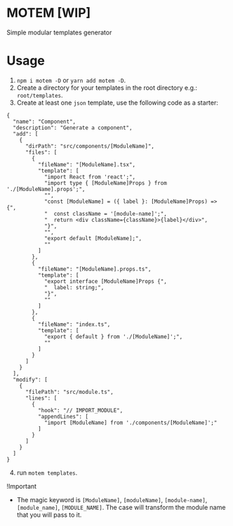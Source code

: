 # MOTEM [WIP]

Simple modular templates generator

# Usage

1. `npm i motem -D` or `yarn add motem -D`.
2. Create a directory for your templates in the root directory e.g.: `root/templates`.
3. Create at least one `json` template, use the following code as a starter:
```
{
  "name": "Component",
  "description": "Generate a component",
  "add": [
    {
      "dirPath": "src/components/[ModuleName]",
      "files": [
        {
          "fileName": "[ModuleName].tsx",
          "template": [
            "import React from 'react';",
            "import type { [ModuleName]Props } from './[ModuleName].props';",
            "",
            "const [ModuleName] = ({ label }: [ModuleName]Props) => {",
            "  const className = '[module-name]';",
            "  return <div className={className}>{label}</div>",
            "}",
            "",
            "export default [ModuleName];",
            ""
          ]
        },
        {
          "fileName": "[ModuleName].props.ts",
          "template": [
            "export interface [ModuleName]Props {",
            "  label: string;",
            "}",
            ""
          ]
        },
        {
          "fileName": "index.ts",
          "template": [
            "export { default } from './[ModuleName]';",
            ""
          ]
        }
      ]
    }
  ],
  "modify": [
    {
      "filePath": "src/module.ts",
      "lines": [
        {
          "hook": "// IMPORT_MODULE",
          "appendLines": [
            "import [ModuleName] from './components/[ModuleName]';"
          ]
        }
      ]
    }
  ]
}

```
4. run `motem templates`.

!Important
- The magic keyword is `[ModuleName]`, `[moduleName]`, `[module-name]`, `[module_name]`, `[MODULE_NAME]`. The case will transform the module name that you will pass to it.